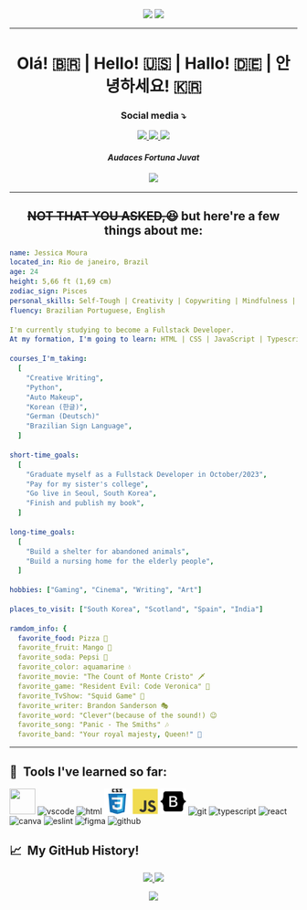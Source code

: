 <p align="center">
  <img src="https://capsule-render.vercel.app/api?type=waving&color=0:901D36,100:F1242A&height=150&section=header&stroke=000000&fontColor=FFFF&text=%20Lady%20Jessie's%20Space&fontSize=60&animation=blink" />
  <a href="https://www.youtube.com/watch?v=_eFRFQKIt_I">
  <img src="https://capsule-render.vercel.app/api?type=transparent&color=0:27DBD5,100:0D9692&height=50&section=header&stroke=000000&fontColor=901D36&text=%20Girl,%20put%20your%20records%20on%20🎵%20첫사랑&fontSize=30&animation=blink" /></a>
 </p>
 
<hr>
<div align="center">
<h1>Olá! 🇧🇷 | Hello! 🇺🇸 | Hallo! 🇩🇪 | 안녕하세요! 🇰🇷 </h1>
</div>
<div align="center">
<h3>Social media ⤵</h3>
</div>
<div align="center">
<a href="https://www.instagram.com/lady_jessie19/">
  <img height="50" src="https://user-images.githubusercontent.com/106931747/209094497-85dcce3b-68a7-4c25-8c13-71ff54dae73f.png"/>
</a>
<a href="https://medium.com/@jessie_moura">
  <img height="50" src="https://user-images.githubusercontent.com/106931747/209095061-1e8429d6-b907-4a27-9012-8828186dec81.png"/>
</a>
<a href="https://www.linkedin.com/in/jessiemoura19/">
  <img height="50" src="https://user-images.githubusercontent.com/106931747/209045671-b2c91564-024d-4ad5-bc5c-6a159e938b6d.png"/>
</a>
<div align="center">
  <h4><em>Audaces Fortuna Juvat</em></h4>
</div>
</div>
<div align="center">
<img width="500" src="https://media4.giphy.com/media/B0XEhdoeRleTe/giphy.gif?cid=ecf05e47x5570sam9dpzkmk9p23iewmseffsbr7dqapufv18&rid=giphy.gif&ct=g"/>
</div>
<hr>
<div align="center">
<h2><del>NOT THAT YOU ASKED,😆</del> but here're a few things about me:</he>
</div>

```yaml
name: Jessica Moura
located_in: Rio de janeiro, Brazil
age: 24
height: 5,66 ft (1,69 cm)
zodiac_sign: Pisces
personal_skills: Self-Tough | Creativity | Copywriting | Mindfulness | Professional Organization
fluency: Brazilian Portuguese, English

I'm currently studying to become a Fullstack Developer.
At my formation, I'm going to learn: HTML | CSS | JavaScript | Typescript | React | Node.js | Express | Nest | TypeORM

courses_I'm_taking: 
  [
    "Creative Writing",
    "Python",
    "Auto Makeup",
    "Korean (한글)",
    "German (Deutsch)"
    "Brazilian Sign Language",
  ]

short-time_goals:
  [
    "Graduate myself as a Fullstack Developer in October/2023",
    "Pay for my sister's college",
    "Go live in Seoul, South Korea",
    "Finish and publish my book",
  ]
  
long-time_goals:
  [
    "Build a shelter for abandoned animals",
    "Build a nursing home for the elderly people",
  ]
  
hobbies: ["Gaming", "Cinema", "Writing", "Art"]

places_to_visit: ["South Korea", "Scotland", "Spain", "India"]

ramdom_info: {
  favorite_food: Pizza 🍕
  favorite_fruit: Mango 🥭
  favorite_soda: Pepsi 🥤
  favorite_color: aquamarine 💧
  favorite_movie: "The Count of Monte Cristo" 🗡
  favorite_game: "Resident Evil: Code Veronica" 🌂
  favorite_TvShow: "Squid Game" 🐙
  favorite_writer: Brandon Sanderson 🎭
  favorite_word: "Clever"(because of the sound!) 😉
  favorite_song: "Panic - The Smiths" 🎶
  favorite_band: "Your royal majesty, Queen!" 👑
```
<hr>
<h2> 🚀 &nbsp;Tools I've learned so far:</h2>
<p align="left">
<img src="https://cdn.jsdelivr.net/gh/devicons/devicon/icons/photoshop/photoshop-line.svg" width="45" height="45"/>
<img src="https://cdn.jsdelivr.net/gh/devicons/devicon/icons/vscode/vscode-original.svg" alt="vscode" width="45" height="45"/>
<img src="https://cdn.jsdelivr.net/gh/devicons/devicon/icons/html5/html5-original.svg" alt="html" width="45" height="45"/>
<img src="https://raw.githubusercontent.com/devicons/devicon/master/icons/css3/css3-original-wordmark.svg" alt="css3" width="45" height="45" />
<img src="https://raw.githubusercontent.com/devicons/devicon/master/icons/javascript/javascript-original.svg" alt="javascript" width="45" height="45" />
<img src="https://raw.githubusercontent.com/devicons/devicon/master/icons/bootstrap/bootstrap-plain.svg" alt="bootstrap" width="45" height="45" />
<img src="https://cdn.jsdelivr.net/gh/devicons/devicon/icons/git/git-original.svg" alt="git" width="45" height="45"/>
<img src="https://cdn.jsdelivr.net/gh/devicons/devicon/icons/typescript/typescript-original.svg" alt="typescript" width="45" height="45"/>
<img src="https://cdn.jsdelivr.net/gh/devicons/devicon/icons/react/react-original.svg" alt="react" width="45" height="45"/>
<img src="https://cdn.jsdelivr.net/gh/devicons/devicon/icons/canva/canva-original.svg" alt="canva" width="45" height="45"/>
<img src="https://cdn.jsdelivr.net/gh/devicons/devicon/icons/eslint/eslint-original.svg" alt="eslint" width="45" height="45"/>
<img src="https://cdn.jsdelivr.net/gh/devicons/devicon/icons/figma/figma-original.svg" alt="figma" width="45" height="45"/>
<img src="https://cdn.jsdelivr.net/gh/devicons/devicon/icons/github/github-original.svg" alt="github" width="45" height="45"/>
 
</p>
<h2> 📈 &nbsp;My GitHub History!</h2>
<div align="center">
<a href="https://github.com/LadyJessie19">
  <img height="180em" src="https://github-readme-stats.vercel.app/api?username=LadyJessie19&theme=noctis_minimus&show_icons=true" />
  <img height="180em" src="https://github-readme-stats.vercel.app/api/top-langs/?username=LadyJessie19&theme=noctis_minimus&layout=compact" />
</a>
</div>
<p align="center">
  <img src="https://capsule-render.vercel.app/api?type=waving&color=0:901D36,100:F1242A&height=100&section=footer"/>
</p>
